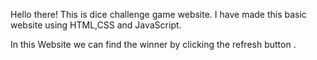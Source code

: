 Hello there! 
This is dice challenge game website.
I have made this basic website using HTML,CSS and JavaScript.

In this Website we can find the winner by clicking the refresh button .

